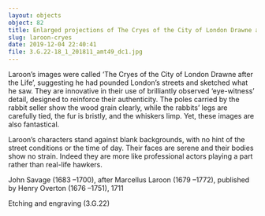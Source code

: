 ```yaml
---
layout: objects
object: 82
title: Enlarged projections of The Cryes of the City of London Drawne after the Life
slug: laroon-cryes
date: 2019-12-04 22:40:41
file: 3.G.22-18_1_201811_amt49_dc1.jpg
---
```

Laroon’s images were called ‘The Cryes of the City of London Drawne after the Life’, suggesting he had pounded London’s streets  and sketched what he saw. They are innovative in their use of brilliantly observed ‘eye-witness’ detail, designed to reinforce their authenticity.  The poles carried by the rabbit seller show the wood grain clearly, while the rabbits’ legs are carefully tied, the fur is bristly, and the whiskers limp. Yet, these images are also fantastical.

Laroon’s characters stand against  blank backgrounds, with no hint of the street  conditions or the time of day. Their faces are serene and their bodies show no strain. Indeed they are more like professional actors playing a part rather than real-life hawkers.  

John Savage (1683 –1700),  after Marcellus Laroon (1679 –1772),  published by Henry Overton (1676 –1751),  1711  

Etching and engraving  (3.G.22)
